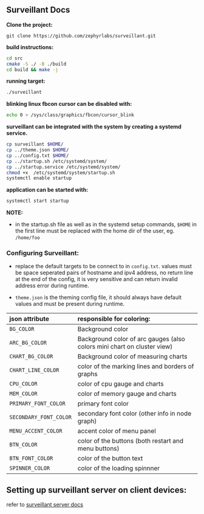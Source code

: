 ## Surveillant Docs

**Clone the project:**
```
git clone https://github.com/zephyrlabs/surveillant.git
```

**build instructions:**
```sh
cd src
cmake -S ./ -B ./build
cd build && make -j
```

**running target:**
```sh
./surveillant
```

**blinking linux fbcon cursor can be disabled with:**
```sh
echo 0 > /sys/class/graphics/fbcon/cursor_blink
```

**surveillant can be integrated with the system by creating a systemd service.**

```sh
cp surveillant $HOME/
cp ../theme.json $HOME/
cp ../config.txt $HOME/
cp ../startup.sh /etc/systemd/system/
cp ../startup.service /etc/systemd/system/
chmod +x  /etc/systemd/system/startup.sh
systemctl enable startup
```

**application can be started with:**
```sh
systemctl start startup
```

**NOTE:** 
* in the startup.sh file as well as in the systemd setup commands,
`$HOME` in the first line must be replaced with the home dir of the user, 
eg. `/home/foo` 


### Configuring Surveillant:

* replace the default targets to be connect to in `config.txt`.
values must be space seperated pairs of hostname and ipv4 address,
no return line at the end of the config, it is very sensitive and can return invalid address error during runtime.

* `theme.json` is the theming config file, it should always have default 
values and must be present during runtime.

|json attribute|responsible for coloring:|
|:------------|:-----------------------|
|`BG_COLOR`|Background color|
|`ARC_BG_COLOR`|Background color of arc gauges (also colors mini chart on cluster view)|
|`CHART_BG_COLOR`|Background color of measuring charts|
|`CHART_LINE_COLOR`|color of the marking lines and borders of graphs|
|`CPU_COLOR`|color of cpu gauge and charts|
|`MEM_COLOR`|color of memory gauge and charts|
|`PRIMARY_FONT_COLOR`|primary font color|
|`SECONDARY_FONT_COLOR`|secondary font color (other info in node graph)|
|`MENU_ACCENT_COLOR`|accent color of menu panel|
|`BTN_COLOR`|color of the buttons (both restart and menu buttons)|
|`BTN_FONT_COLOR`|color of the button text|
|`SPINNER_COLOR`|color of the loading spinnner|

## Setting up surveillant server on client devices:
refer to [surveillant server docs](../src/server/README.md)
